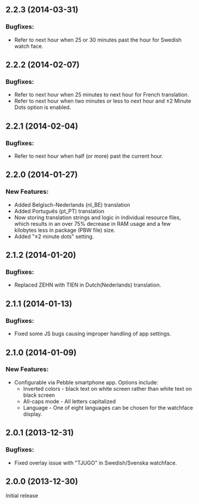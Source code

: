 ## 2.2.3 (2014-03-31)

### Bugfixes:

  - Refer to next hour when 25 or 30 minutes past the hour for Swedish watch face.

## 2.2.2 (2014-02-07)

### Bugfixes:

  - Refer to next hour when 25 minutes to next hour for French translation.
  - Refer to next hour when two minutes or less to next hour and ±2 Minute Dots option is enabled.

## 2.2.1 (2014-02-04)

### Bugfixes:

  - Refer to next hour when half (or more) past the current hour.

## 2.2.0 (2014-01-27)

### New Features:

  - Added Belgisch-Nederlands (nl_BE) translation
  - Added Português (pt_PT) translation
  - Now storing translation strings and logic in individual resource files, which results in an over 75% decrease in RAM usage and a few kilobytes less in package (PBW file) size.
  - Added "±2 minute dots" setting.

## 2.1.2 (2014-01-20)

### Bugfixes:

  - Replaced ZEHN with TIEN in Dutch(Nederlands) translation.

## 2.1.1 (2014-01-13)

### Bugfixes:

  - Fixed some JS bugs causing improper handling of app settings.

## 2.1.0 (2014-01-09)

### New Features:

  - Configurable via Pebble smartphone app. Options include:
    - Inverted colors - black text on white screen rather than white text on black screen
    - All-caps mode - All letters capitalized
    - Language - One of eight languages can be chosen for the watchface display.

## 2.0.1 (2013-12-31)

### Bugfixes:

  - Fixed overlay issue with "TJUGO" in Swedish/Svenska watchface.

## 2.0.0 (2013-12-30)

Initial release

